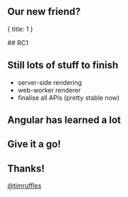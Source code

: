 ## Our new friend?
{ title: 1 }

## RC1

## Still lots of stuff to finish

- server-side rendering
- web-worker renderer
- finalise all APIs (pretty stable now)

## Angular has learned a lot

## Give it a go!

## Thanks!

[@timruffles](https://www.twitter.com/timruffles)
